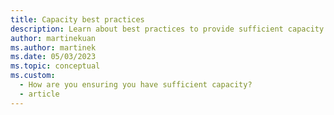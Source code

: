 ```yaml
---
title: Capacity best practices
description: Learn about best practices to provide sufficient capacity to meet your application's performance efficiency needs.
author: martinekuan
ms.author: martinek
ms.date: 05/03/2023
ms.topic: conceptual
ms.custom:
  - How are you ensuring you have sufficient capacity?
  - article
---
```

